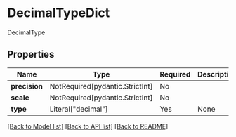# DecimalTypeDict

DecimalType

## Properties
| Name | Type | Required | Description |
| ------------ | ------------- | ------------- | ------------- |
**precision** | NotRequired[pydantic.StrictInt] | No |  |
**scale** | NotRequired[pydantic.StrictInt] | No |  |
**type** | Literal["decimal"] | Yes | None |


[[Back to Model list]](../../../../README.md#models-v1-link) [[Back to API list]](../../../../README.md#apis-v1-link) [[Back to README]](../../../../README.md)
